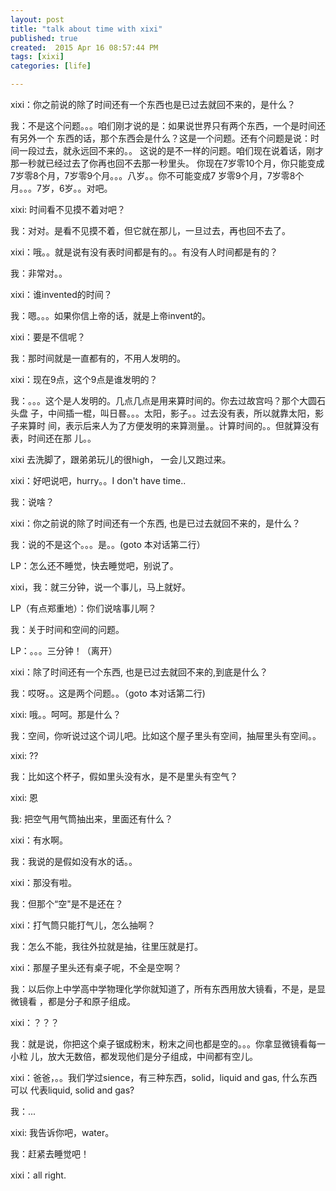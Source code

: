 ```yaml
---
layout: post
title: "talk about time with xixi"
published: true
created:  2015 Apr 16 08:57:44 PM
tags: [xixi]
categories: [life]

---
```


xixi：你之前说的除了时间还有一个东西也是已过去就回不来的，是什么？

我：不是这个问题。。。咱们刚才说的是：如果说世界只有两个东西，一个是时间还有另外一个
东西的话，那个东西会是什么？这是一个问题。还有个问题是说：时间一段过去，就永远回不来的。。
这说的是不一样的问题。咱们现在说着话，刚才那一秒就已经过去了你再也回不去那一秒里头。
你现在7岁零10个月，你只能变成7岁零8个月，7岁零9个月。。。八岁。。你不可能变成7
岁零9个月，7岁零8个月。。。7岁，6岁。。对吧。

xixi: 时间看不见摸不着对吧？

我：对对。是看不见摸不着，但它就在那儿，一旦过去，再也回不去了。


xixi：哦。。就是说有没有表时间都是有的。。有没有人时间都是有的？

我：非常对。。

xixi：谁invented的时间？

我：嗯。。。如果你信上帝的话，就是上帝invent的。

xixi：要是不信呢？

我：那时间就是一直都有的，不用人发明的。

xixi：现在9点，这个9点是谁发明的？

我：。。。这个是人发明的。几点几点是用来算时间的。你去过故宫吗？那个大圆石头盘
子，中间插一棍，叫日晷。。。太阳，影子。。过去没有表，所以就靠太阳，影子来算时
间，表示后来人为了方便发明的来算测量。。计算时间的。。但就算没有表，时间还在那
儿。。

xixi 去洗脚了，跟弟弟玩儿的很high， 一会儿又跑过来。

xixi：好吧说吧，hurry。。I don't have time..

我：说啥？

xixi：你之前说的除了时间还有一个东西, 也是已过去就回不来的，是什么？

我：说的不是这个。。。是。。(goto 本对话第二行）

LP：怎么还不睡觉，快去睡觉吧，别说了。

xixi，我：就三分钟，说一个事儿，马上就好。

LP（有点郑重地）：你们说啥事儿啊？

我：关于时间和空间的问题。

LP：。。。三分钟！（离开）

xixi：除了时间还有一个东西, 也是已过去就回不来的,到底是什么？

我：哎呀。。这是两个问题。。（goto 本对话第二行)

xixi: 哦。。呵呵。那是什么？

我：空间，你听说过这个词儿吧。比如这个屋子里头有空间，抽屉里头有空间。。

xixi: ??

我：比如这个杯子，假如里头没有水，是不是里头有空气？

xixi: 恩

我: 把空气用气筒抽出来，里面还有什么？

xixi：有水啊。

我：我说的是假如没有水的话。。

xixi：那没有啦。

我：但那个“空"是不是还在？

xixi：打气筒只能打气儿，怎么抽啊？

我：怎么不能，我往外拉就是抽，往里压就是打。

xixi：那屋子里头还有桌子呢，不全是空啊？

我：以后你上中学高中学物理化学你就知道了，所有东西用放大镜看，不是，是显微镜看
，都是分子和原子组成。

xixi：？？？

我：就是说，你把这个桌子锯成粉末，粉末之间也都是空的。。。你拿显微镜看每一小粒
儿，放大无数倍，都发现他们是分子组成，中间都有空儿。

xixi：爸爸，。。我们学过sience，有三种东西，solid，liquid and gas, 什么东西可以
代表liquid, solid and gas?

我：...

xixi: 我告诉你吧，water。

我：赶紧去睡觉吧！

xixi：all right.






